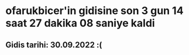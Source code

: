 # ofarukbicer'in gidisine son 3 gun 14 saat 27 dakika 08 saniye kaldi

## Gidis tarihi: 30.09.2022 :(